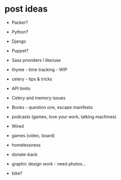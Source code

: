 # post ideas


* Packer?
* Python?
* Django
* Puppet?
* Sass providers I like/use
* thyme - time tracking - WIP
* celery - tips & tricks
* API limits
* Celery and memory issues

* Books - question one, escape manifesto
* podcasts (games, love your work, talking machines)
* Wired
* games (video, board)

* homelessness
* donate-back

* graphic design work - need photos...
* bike?
